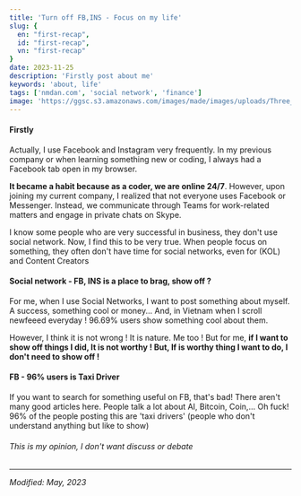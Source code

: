 ```yaml
---
title: 'Turn off FB,INS - Focus on my life'
slug: {
  en: "first-recap",
  id: "first-recap",
  vn: "first-recap"
}
date: 2023-11-25
description: 'Firstly post about me'
keywords: 'about, life'
tags: ['nmdan.com', 'social network', 'finance']
image: 'https://ggsc.s3.amazonaws.com/images/made/images/uploads/Three_Pathways_to_Meaning_in_Life_600_400_int_c1-2x.jpg'
---
```


#### Firstly  
Actually, I use Facebook and Instagram very frequently. In my previous company or when learning something new or coding, I always had a Facebook tab open in my browser.

**It became a habit because as a coder, we are online 24/7**. However, upon joining my current company, I realized that not everyone uses Facebook or Messenger. Instead, we communicate through Teams for work-related matters and engage in private chats on Skype.

I know some people who are very successful in business, they don't use social network. Now, I find this to be very true. When people focus on something, they often don't have time for social networks, even for (KOL) and Content Creators

#### Social network - FB, INS is a place to brag, show off ?

For me, when I use Social Networks, I want to post something about myself. A success, something cool or money...
And, in Vietnam when I scroll newfeeed everyday ! 96.69% users show something cool about them.

However, I think it is not wrong ! It is nature. Me too !
But for me, **if I want to show off things I did, It is not worthy ! But, If is worthy thing I want to do, I don't need to show off !**

#### FB - 96% users is Taxi Driver

If you want to search for something useful on FB, that's bad! There aren't many good articles here. People talk a lot about AI, Bitcoin, Coin,... Oh fuck! 96% of the people posting this are 'taxi drivers' (people who don't understand anything but like to show)

###### This is my opinion, I don't want discuss or debate
---

*Modified: May, 2023*
